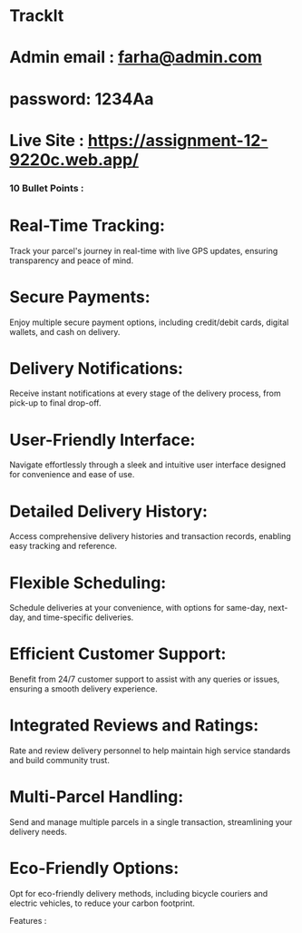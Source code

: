 # TrackIt
# Admin email : farha@admin.com
# password: 1234Aa
# Live Site : https://assignment-12-9220c.web.app/

### 10 Bullet Points : 
# Real-Time Tracking:
 Track your parcel's journey in real-time with live GPS updates, ensuring transparency and peace of mind.

# Secure Payments:
 Enjoy multiple secure payment options, including credit/debit cards, digital wallets, and cash on delivery.

# Delivery Notifications:
 Receive instant notifications at every stage of the delivery process, from pick-up to final drop-off.

# User-Friendly Interface:
 Navigate effortlessly through a sleek and intuitive user interface designed for convenience and ease of use.

# Detailed Delivery History:
 Access comprehensive delivery histories and transaction records, enabling easy tracking and reference.

# Flexible Scheduling:
 Schedule deliveries at your convenience, with options for same-day, next-day, and time-specific deliveries.

# Efficient Customer Support:
 Benefit from 24/7 customer support to assist with any queries or issues, ensuring a smooth delivery experience.

# Integrated Reviews and Ratings:
 Rate and review delivery personnel to help maintain high service standards and build community trust.

# Multi-Parcel Handling:
 Send and manage multiple parcels in a single transaction, streamlining your delivery needs.

# Eco-Friendly Options:
 Opt for eco-friendly delivery methods, including bicycle couriers and electric vehicles, to reduce your carbon footprint.

 <p className:text-4xl>Features : </p>
